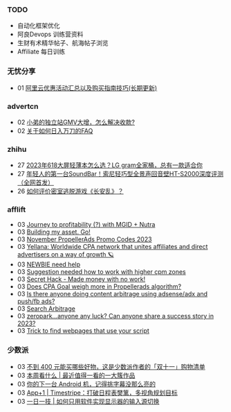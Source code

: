 ### TODO
-  自动化框架优化
-  阿良Devops 训练营资料
-  生财有术精华帖子、航海帖子浏览
-  Affiliate 每日训练

### 无忧分享
<!-- ruyo:START -->
-  01 [阿里云优惠活动汇总以及购买指南技巧&lpar;长期更新&rpar;](https://51.ruyo.net/18526.html)<!-- ruyo:END -->

### advertcn
<!-- advertcn:START -->
-  02 [小弟的独立站GMV大增，怎么解决收款?](https://www.advertcn.com/forum.php?mod=viewthread&tid=112792)
-  02 [关于如何日入万刀的FAQ](https://www.advertcn.com/forum.php?mod=viewthread&tid=112790)<!-- advertcn:END -->

### zhihu
<!-- zhihu:START -->
-  27 [2023年618大屏轻薄本怎么选？LG gram全家桶，总有一款适合你](http://zhuanlan.zhihu.com/p/632641888?utm_campaign=rss&utm_medium=rss&utm_source=rss&utm_content=title)
-  27 [年轻人的第一台SoundBar！索尼轻巧型全景声回音壁HT-S2000深度评测（全网首发）](http://zhuanlan.zhihu.com/p/630990296?utm_campaign=rss&utm_medium=rss&utm_source=rss&utm_content=title)
-  26 [如何评价密室逃脱游戏《长安乱》？](http://www.zhihu.com/question/563950552/answer/3045961312?utm_campaign=rss&utm_medium=rss&utm_source=rss&utm_content=title)<!-- zhihu:END -->

### afflift
<!-- afflift:START -->
-  03 [Journey to profitability &lpar;?&rpar; with MGID + Nutra](https://afflift.com/f/threads/journey-to-profitability-with-mgid-nutra.11855/)
-  03 [Building my asset. Go!](https://afflift.com/f/threads/building-my-asset-go.11736/)
-  03 [November PropellerAds Promo Codes 2023](https://afflift.com/f/threads/november-propellerads-promo-codes-2023.11924/)
-  03 [Yellana: Worldwide CPA network that unites affiliates and direct advertisers on a way of growth 🪐](https://afflift.com/f/threads/yellana-worldwide-cpa-network-that-unites-affiliates-and-direct-advertisers-on-a-way-of-growth-%F0%9F%AA%90.10512/)
-  03 [NEWBIE need help](https://afflift.com/f/threads/newbie-need-help.11930/)
-  03 [Suggestion needed how to work with higher cpm zones](https://afflift.com/f/threads/suggestion-needed-how-to-work-with-higher-cpm-zones.11931/)
-  03 [Secret Hack - Made money with no work!](https://afflift.com/f/threads/secret-hack-made-money-with-no-work.11926/)
-  03 [Does CPA Goal weigh more in Propellerads algorithm?](https://afflift.com/f/threads/does-cpa-goal-weigh-more-in-propellerads-algorithm.11929/)
-  03 [Is there anyone doing content arbitrage using adsense/adx and push/fb ads?](https://afflift.com/f/threads/is-there-anyone-doing-content-arbitrage-using-adsense-adx-and-push-fb-ads.11927/)
-  03 [Search Arbitrage](https://afflift.com/f/threads/search-arbitrage.11289/)
-  03 [zeropark...anyone any luck? Can anyone share a success story in 2023?](https://afflift.com/f/threads/zeropark-anyone-any-luck-can-anyone-share-a-success-story-in-2023.11784/)
-  03 [Trick to find webpages that use your script](https://afflift.com/f/threads/trick-to-find-webpages-that-use-your-script.11871/)<!-- afflift:END -->

### 少数派
<!-- sspai:START -->
-  03 [不到 400 元能买哪些好物，这是少数派作者的「双十一」购物清单](https://sspai.com/post/83991)
-  03 [本周看什么 | 最近值得一看的一大簇作品](https://sspai.com/post/84116)
-  03 [你的下一台 Android 机，记得挑字幕没那么亮的](https://sspai.com/prime/story/android-hdr-display-issue-explained)
-  03 [App+1 | Timestripe：打破日程表樊篱，多视角规划目标](https://sspai.com/post/83944)
-  03 [一日一技 | 如何只用软件实现显示器的输入源切换](https://sspai.com/post/83908)<!-- sspai:END -->
